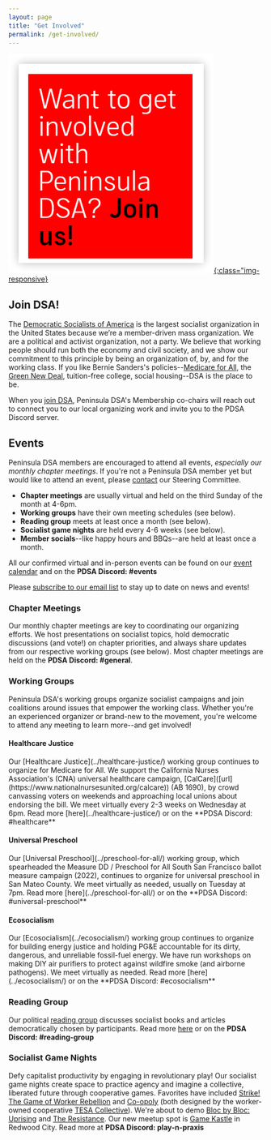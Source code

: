 ```yaml
---
layout: page
title: "Get Involved"
permalink: /get-involved/
---
```


[![Want to get involved with Peninsula DSA? Join us!](/assets/images/getinvolved.png){:class="img-responsive}](https://act.dsausa.org/donate/membership/)

<h2>Join DSA!</h2>

The [Democratic Socialists of America](https://www.dsausa.org/) is the largest socialist organization in the United States because we’re a member-driven mass organization. We are a political and activist organization, not a party. We believe that working people should run both the economy and civil society, and we show our commitment to this principle by being an organization of, by, and for the working class. If you like Bernie Sanders's policies--[Medicare for All](https://berniesanders.com/issues/medicare-for-all/), the [Green New Deal](https://berniesanders.com/issues/green-new-deal/), tuition-free college, social housing--DSA is the place to be.

When you [join DSA](https://www.dsausa.org/join), Peninsula DSA's Membership co-chairs will reach out to connect you to our local organizing work and invite you to the PDSA Discord server.

<h2>Events</h2>

Peninsula DSA members are encouraged to attend all events, _especially our monthly chapter meetings_. If you're not a Peninsula DSA member yet but would like to attend an event, please [contact](mailto:info@peninsuladsa.org) our Steering Committee. 

* **Chapter meetings** are usually virtual and held on the third Sunday of the month at 4-6pm.
* **Working groups** have their own meeting schedules (see below).
* **Reading group** meets at least once a month (see below).
* **Socialist game nights** are held every 4-6 weeks (see below).
* **Member socials**--like happy hours and BBQs--are held at least once a month.

All our confirmed virtual and in-person events can be found on our [event calendar](../calendar) and on the **PDSA Discord: #events**

Please [subscribe to our email list](http://eepurl.com/cNwNHH) to stay up to date on news and events!

<h3>Chapter Meetings</h3>

Our monthly chapter meetings are key to coordinating our organizing efforts. We host presentations on socialist topics, hold democratic discussions (and vote!) on chapter priorities, and always share updates from our respective working groups (see below). Most chapter meetings are held on the **PDSA Discord: #general**.

<h3>Working Groups</h3>

Peninsula DSA's working groups organize socialist campaigns and join coalitions around issues that empower the working class. Whether you're an experienced organizer or brand-new to the movement, you're welcome to attend any meeting to learn more--and get involved!

<h4>Healthcare Justice</h4>
Our [Healthcare Justice](../healthcare-justice/) working group continues to organize for Medicare for All. We support the California Nurses Association's (CNA) universal healthcare campaign, [CalCare]([url](https://www.nationalnursesunited.org/calcare)) (AB 1690), by crowd canvassing voters on weekends and approaching local unions about endorsing the bill. We meet virtually every 2-3 weeks on Wednesday at 6pm. Read more [here](../healthcare-justice/) or on the **PDSA Discord: #healthcare**

<h4>Universal Preschool</h4>
Our [Universal Preschool](../preschool-for-all/) working group, which spearheaded the Measure DD / Preschool for All South San Francisco ballot measure campaign (2022), continues to organize for universal preschool in San Mateo County. We meet virtually as needed, usually on Tuesday at 7pm. Read more [here](../preschool-for-all/) or on the **PDSA Discord: #universal-preschool**

<h4>Ecosocialism</h4>
Our [Ecosocialism](../ecosocialism/) working group continues to organize for building energy justice and holding PG&E accountable for its dirty, dangerous, and unreliable fossil-fuel energy. We have run workshops on making DIY air purifiers to protect against wildfire smoke (and airborne pathogens). We meet virtually as needed. Read more [here](../ecosocialism/) or on the **PDSA Discord: #ecosocialism**

<h3>Reading Group</h3>

Our political [reading group](../political-reading/) discusses socialist books and articles democratically chosen by participants. Read more [here](../political-reading/) or on the **PDSA Discord: #reading-group**

<h3>Socialist Game Nights</h3>

Defy capitalist productivity by engaging in revolutionary play! Our socialist game nights create space to practice agency and imagine a collective, liberated future through cooperative games. Favorites have included [Strike! The Game of Worker Rebellion](https://www.youtube.com/watch?v=PnrHK85kcnk) and [Co-opoly](https://store.tesacollective.com/products/co-opoly-the-game-of-co-operatives) (both designed by the worker-owned cooperative [TESA Collective](https://www.tesacollective.com/)). We're about to demo [Bloc by Bloc: Uprising](https://www.youtube.com/watch?v=MR85Umxxb6I) and [The Resistance](https://boardgamegeek.com/boardgame/41114/resistance). Our new meetup spot is [Game Kastle]([https://gamekastle.myshopify.com/pages/game-kastle-redwood-city](https://gamekastle.myshopify.com/pages/game-kastle-redwood-city)) in Redwood City. Read more at **PDSA Discord: play-n-praxis**
